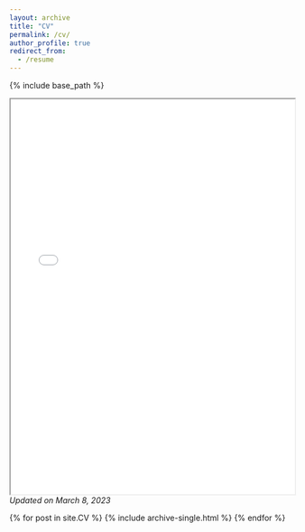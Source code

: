 ```yaml
---
layout: archive
title: "CV"
permalink: /cv/
author_profile: true
redirect_from:
  - /resume
---
```


{% include base_path %}

<body>
    <iframe src="/files/Yoshida_CV.pdf" width="100%" height="700px" marginwidth="0">
    </iframe>
     <i>Updated on March 8, 2023</i> 
</body>

{% for post in site.CV %}
  {% include archive-single.html %}
{% endfor %}
